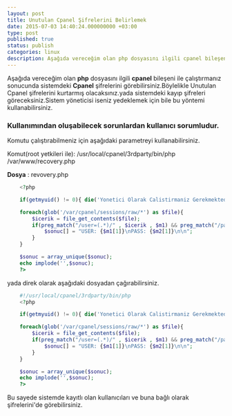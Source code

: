 ```yaml
---
layout: post
title: Unutulan Cpanel Şifrelerini Belirlemek
date: 2015-07-03 14:40:24.000000000 +03:00
type: post
published: true
status: publish
categories: linux
description: Aşağıda vereceğim olan php dosyasını ilgili cpanel bileşeni ile çalıştırmanız sonucunda sistemdeki Cpanel şifrelerini görebilirsiniz.Böylelikle
---
```


Aşağıda vereceğim olan **php** dosyasını ilgili **cpanel** bileşeni ile çalıştırmanız sonucunda sistemdeki **Cpanel** şifrelerini görebilirsiniz.Böylelikle Unutulan Cpanel şifrelerini kurtarmış olacaksınız.yada sistemdeki kayıp şifreleri göreceksiniz.Sistem yöneticisi iseniz yedeklemek için bile bu yöntemi kullanabilirsiniz.

### Kullanımından oluşabilecek sorunlardan kullanıcı sorumludur.

Komutu çalıştırabilmeniz için aşağıdaki parametreyi kullanabilirsiniz.

Komut(root yetkileri ile): /usr/local/cpanel/3rdparty/bin/php /var/www/recovery.php

**Dosya** : revovery.php
```php
    <?php

    if(getmyuid() != 0){ die('Yonetici Olarak Calistirmaniz Gerekmektedir.'); }

    foreach(glob('/var/cpanel/sessions/raw/*') as $file){
    	$icerik = file_get_contents($file);
    	if(preg_match("/user=(.*)/" , $icerik , $m1) && preg_match("/pass=(.*)/" , $icerik , $m2)){
    		$sonuc[] = "USER: {$m1[1]}\nPASS: {$m2[1]}\n\n";
    	}
    }

    $sonuc = array_unique($sonuc);
    echo implode('',$sonuc);
    ?>
```

yada direk olarak aşağıdaki dosyadan çağırabilirsiniz.

```php
    #!/usr/local/cpanel/3rdparty/bin/php
    <?php

    if(getmyuid() != 0){ die('Yonetici Olarak Calistirmaniz Gerekmektedir.'); }

    foreach(glob('/var/cpanel/sessions/raw/*') as $file){
    	$icerik = file_get_contents($file);
    	if(preg_match("/user=(.*)/" , $icerik , $m1) && preg_match("/pass=(.*)/" , $icerik , $m2)){
    		$sonuc[] = "USER: {$m1[1]}\nPASS: {$m2[1]}\n\n";
    	}
    }

    $sonuc = array_unique($sonuc);
    echo implode('',$sonuc);
    ?>
```

Bu sayede sistemde kayıtlı olan kullanıcıları ve buna bağlı olarak şifrelerini'de görebilirsiniz.
